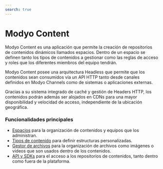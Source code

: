 ```yaml
---
search: true
---
```


# Modyo Content

Modyo Content es una aplicación que permite la creación de repositorios de contenidos dinámicos llamados espacios. Dentro de un espacio se definen tanto los tipos de contenidos a gestionar como las reglas de acceso y roles que los diferentes miembros del equipo tendrán.

Modyo Content posee una arquitectura Headless que permite que los contenidos sean consumidos vía un API HTTP tanto desde canales definidos en Modyo Channels como de sistemas o aplicaciones externas.

Gracias a su sistema integrado de caché y gestión de Headers HTTP, los contenidos podrán además ser alojados en CDNs para una mayor disponibilidad y velocidad de acceso, independiente de la ubicación geográfica.

### Funcionalidades principales
- [Espacios](/guides/content/spaces.html) para la organización de contenidos y equipos que los administran.
- [Tipos de contenido](/guides/content/types.html) para definir estructuras personalizadas.
- [Gestor de archivos](/guides/content/asset-manager.html) para la organización de archivos como imágenes o videos que son usados dentro de los contenidos.
- [API y SDKs](/guides/content/public-api-reference.html) para el acceso a los repositorios de contenidos, tanto dentro como fuera de la plataforma.
